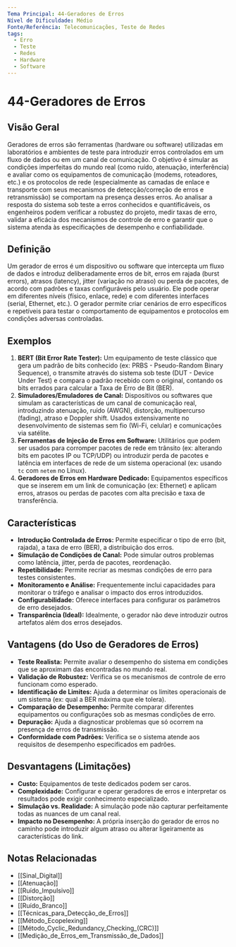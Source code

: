 ```yaml
---
Tema Principal: 44-Geradores de Erros
Nível de Dificuldade: Médio
Fonte/Referência: Telecomunicações, Teste de Redes
tags:
  - Erro
  - Teste
  - Redes
  - Hardware
  - Software
---
```


# 44-Geradores de Erros

## Visão Geral

Geradores de erros são ferramentas (hardware ou software) utilizadas em laboratórios e ambientes de teste para introduzir erros controlados em um fluxo de dados ou em um canal de comunicação. O objetivo é simular as condições imperfeitas do mundo real (como ruído, atenuação, interferência) e avaliar como os equipamentos de comunicação (modems, roteadores, etc.) e os protocolos de rede (especialmente as camadas de enlace e transporte com seus mecanismos de detecção/correção de erros e retransmissão) se comportam na presença desses erros. Ao analisar a resposta do sistema sob teste a erros conhecidos e quantificáveis, os engenheiros podem verificar a robustez do projeto, medir taxas de erro, validar a eficácia dos mecanismos de controle de erro e garantir que o sistema atenda às especificações de desempenho e confiabilidade.

## Definição

Um gerador de erros é um dispositivo ou software que intercepta um fluxo de dados e introduz deliberadamente erros de bit, erros em rajada (burst errors), atrasos (latency), jitter (variação no atraso) ou perda de pacotes, de acordo com padrões e taxas configuráveis pelo usuário. Ele pode operar em diferentes níveis (físico, enlace, rede) e com diferentes interfaces (serial, Ethernet, etc.). O gerador permite criar cenários de erro específicos e repetíveis para testar o comportamento de equipamentos e protocolos em condições adversas controladas.

## Exemplos

1.  **BERT (Bit Error Rate Tester):** Um equipamento de teste clássico que gera um padrão de bits conhecido (ex: PRBS - Pseudo-Random Binary Sequence), o transmite através do sistema sob teste (DUT - Device Under Test) e compara o padrão recebido com o original, contando os bits errados para calcular a Taxa de Erro de Bit (BER).
2.  **Simuladores/Emuladores de Canal:** Dispositivos ou softwares que simulam as características de um canal de comunicação real, introduzindo atenuação, ruído (AWGN), distorção, multipercurso (fading), atraso e Doppler shift. Usados extensivamente no desenvolvimento de sistemas sem fio (Wi-Fi, celular) e comunicações via satélite.
3.  **Ferramentas de Injeção de Erros em Software:** Utilitários que podem ser usados para corromper pacotes de rede em trânsito (ex: alterando bits em pacotes IP ou TCP/UDP) ou introduzir perda de pacotes e latência em interfaces de rede de um sistema operacional (ex: usando `tc` com `netem` no Linux).
4.  **Geradores de Erros em Hardware Dedicado:** Equipamentos específicos que se inserem em um link de comunicação (ex: Ethernet) e aplicam erros, atrasos ou perdas de pacotes com alta precisão e taxa de transferência.

## Características

*   **Introdução Controlada de Erros:** Permite especificar o tipo de erro (bit, rajada), a taxa de erro (BER), a distribuição dos erros.
*   **Simulação de Condições de Canal:** Pode simular outros problemas como latência, jitter, perda de pacotes, reordenação.
*   **Repetibilidade:** Permite recriar as mesmas condições de erro para testes consistentes.
*   **Monitoramento e Análise:** Frequentemente inclui capacidades para monitorar o tráfego e analisar o impacto dos erros introduzidos.
*   **Configurabilidade:** Oferece interfaces para configurar os parâmetros de erro desejados.
*   **Transparência (Ideal):** Idealmente, o gerador não deve introduzir outros artefatos além dos erros desejados.

## Vantagens (do Uso de Geradores de Erros)

*   **Teste Realista:** Permite avaliar o desempenho do sistema em condições que se aproximam das encontradas no mundo real.
*   **Validação de Robustez:** Verifica se os mecanismos de controle de erro funcionam como esperado.
*   **Identificação de Limites:** Ajuda a determinar os limites operacionais de um sistema (ex: qual a BER máxima que ele tolera).
*   **Comparação de Desempenho:** Permite comparar diferentes equipamentos ou configurações sob as mesmas condições de erro.
*   **Depuração:** Ajuda a diagnosticar problemas que só ocorrem na presença de erros de transmissão.
*   **Conformidade com Padrões:** Verifica se o sistema atende aos requisitos de desempenho especificados em padrões.

## Desvantagens (Limitações)

*   **Custo:** Equipamentos de teste dedicados podem ser caros.
*   **Complexidade:** Configurar e operar geradores de erros e interpretar os resultados pode exigir conhecimento especializado.
*   **Simulação vs. Realidade:** A simulação pode não capturar perfeitamente todas as nuances de um canal real.
*   **Impacto no Desempenho:** A própria inserção do gerador de erros no caminho pode introduzir algum atraso ou alterar ligeiramente as características do link.

## Notas Relacionadas

*   [[Sinal_Digital]]
*   [[Atenuação]]
*   [[Ruído_Impulsivo]]
*   [[Distorção]]
*   [[Ruído_Branco]]
*   [[Técnicas_para_Detecção_de_Erros]]
*   [[Método_Ecopelexing]]
*   [[Método_Cyclic_Redundancy_Checking_(CRC)]]
*   [[Medição_de_Erros_em_Transmissão_de_Dados]]

